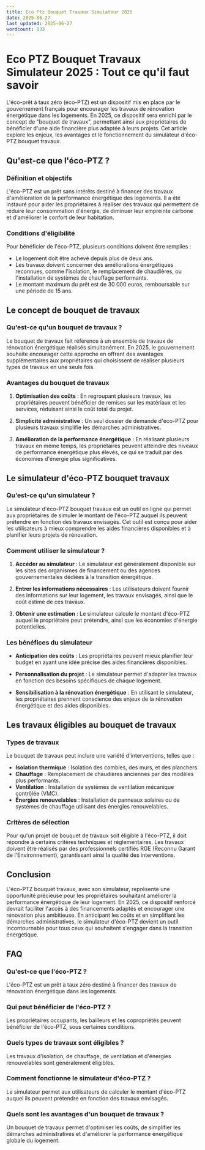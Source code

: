 ```yaml
---
title: Eco Ptz Bouquet Travaux Simulateur 2025
date: 2025-06-27
last_updated: 2025-06-27
wordcount: 833
---
```


# Eco PTZ Bouquet Travaux Simulateur 2025 : Tout ce qu'il faut savoir

L'éco-prêt à taux zéro (éco-PTZ) est un dispositif mis en place par le gouvernement français pour encourager les travaux de rénovation énergétique dans les logements. En 2025, ce dispositif sera enrichi par le concept de "bouquet de travaux", permettant ainsi aux propriétaires de bénéficier d'une aide financière plus adaptée à leurs projets. Cet article explore les enjeux, les avantages et le fonctionnement du simulateur d'éco-PTZ bouquet travaux.

## Qu'est-ce que l'éco-PTZ ?

### Définition et objectifs

L'éco-PTZ est un prêt sans intérêts destiné à financer des travaux d'amélioration de la performance énergétique des logements. Il a été instauré pour aider les propriétaires à réaliser des travaux qui permettent de réduire leur consommation d'énergie, de diminuer leur empreinte carbone et d'améliorer le confort de leur habitation.

### Conditions d'éligibilité

Pour bénéficier de l'éco-PTZ, plusieurs conditions doivent être remplies :

- Le logement doit être achevé depuis plus de deux ans.
- Les travaux doivent concerner des améliorations énergétiques reconnues, comme l'isolation, le remplacement de chaudières, ou l'installation de systèmes de chauffage performants.
- Le montant maximum du prêt est de 30 000 euros, remboursable sur une période de 15 ans.

## Le concept de bouquet de travaux

### Qu'est-ce qu'un bouquet de travaux ?

Le bouquet de travaux fait référence à un ensemble de travaux de rénovation énergétique réalisés simultanément. En 2025, le gouvernement souhaite encourager cette approche en offrant des avantages supplémentaires aux propriétaires qui choisissent de réaliser plusieurs types de travaux en une seule fois.

### Avantages du bouquet de travaux

1. **Optimisation des coûts** : En regroupant plusieurs travaux, les propriétaires peuvent bénéficier de remises sur les matériaux et les services, réduisant ainsi le coût total du projet.
   
2. **Simplicité administrative** : Un seul dossier de demande d'éco-PTZ pour plusieurs travaux simplifie les démarches administratives.

3. **Amélioration de la performance énergétique** : En réalisant plusieurs travaux en même temps, les propriétaires peuvent atteindre des niveaux de performance énergétique plus élevés, ce qui se traduit par des économies d'énergie plus significatives.

## Le simulateur d'éco-PTZ bouquet travaux

### Qu'est-ce qu'un simulateur ?

Le simulateur d'éco-PTZ bouquet travaux est un outil en ligne qui permet aux propriétaires de simuler le montant de l'éco-PTZ auquel ils peuvent prétendre en fonction des travaux envisagés. Cet outil est conçu pour aider les utilisateurs à mieux comprendre les aides financières disponibles et à planifier leurs projets de rénovation.

### Comment utiliser le simulateur ?

1. **Accéder au simulateur** : Le simulateur est généralement disponible sur les sites des organismes de financement ou des agences gouvernementales dédiées à la transition énergétique.
   
2. **Entrer les informations nécessaires** : Les utilisateurs doivent fournir des informations sur leur logement, les travaux envisagés, ainsi que le coût estimé de ces travaux.

3. **Obtenir une estimation** : Le simulateur calcule le montant d'éco-PTZ auquel le propriétaire peut prétendre, ainsi que les économies d'énergie potentielles.

### Les bénéfices du simulateur

- **Anticipation des coûts** : Les propriétaires peuvent mieux planifier leur budget en ayant une idée précise des aides financières disponibles.
  
- **Personnalisation du projet** : Le simulateur permet d'adapter les travaux en fonction des besoins spécifiques de chaque logement.

- **Sensibilisation à la rénovation énergétique** : En utilisant le simulateur, les propriétaires prennent conscience des enjeux de la rénovation énergétique et des aides disponibles.

## Les travaux éligibles au bouquet de travaux

### Types de travaux

Le bouquet de travaux peut inclure une variété d'interventions, telles que :

- **Isolation thermique** : Isolation des combles, des murs, et des planchers.
- **Chauffage** : Remplacement de chaudières anciennes par des modèles plus performants.
- **Ventilation** : Installation de systèmes de ventilation mécanique contrôlée (VMC).
- **Énergies renouvelables** : Installation de panneaux solaires ou de systèmes de chauffage utilisant des énergies renouvelables.

### Critères de sélection

Pour qu'un projet de bouquet de travaux soit éligible à l'éco-PTZ, il doit répondre à certains critères techniques et réglementaires. Les travaux doivent être réalisés par des professionnels certifiés RGE (Reconnu Garant de l'Environnement), garantissant ainsi la qualité des interventions.

## Conclusion

L'éco-PTZ bouquet travaux, avec son simulateur, représente une opportunité précieuse pour les propriétaires souhaitant améliorer la performance énergétique de leur logement. En 2025, ce dispositif renforcé devrait faciliter l'accès à des financements adaptés et encourager une rénovation plus ambitieuse. En anticipant les coûts et en simplifiant les démarches administratives, le simulateur d'éco-PTZ devient un outil incontournable pour tous ceux qui souhaitent s'engager dans la transition énergétique.

## FAQ

### Qu'est-ce que l'éco-PTZ ?

L'éco-PTZ est un prêt à taux zéro destiné à financer des travaux de rénovation énergétique dans les logements.

### Qui peut bénéficier de l'éco-PTZ ?

Les propriétaires occupants, les bailleurs et les copropriétés peuvent bénéficier de l'éco-PTZ, sous certaines conditions.

### Quels types de travaux sont éligibles ?

Les travaux d'isolation, de chauffage, de ventilation et d'énergies renouvelables sont généralement éligibles.

### Comment fonctionne le simulateur d'éco-PTZ ?

Le simulateur permet aux utilisateurs de calculer le montant d'éco-PTZ auquel ils peuvent prétendre en fonction des travaux envisagés.

### Quels sont les avantages d'un bouquet de travaux ?

Un bouquet de travaux permet d'optimiser les coûts, de simplifier les démarches administratives et d'améliorer la performance énergétique globale du logement.